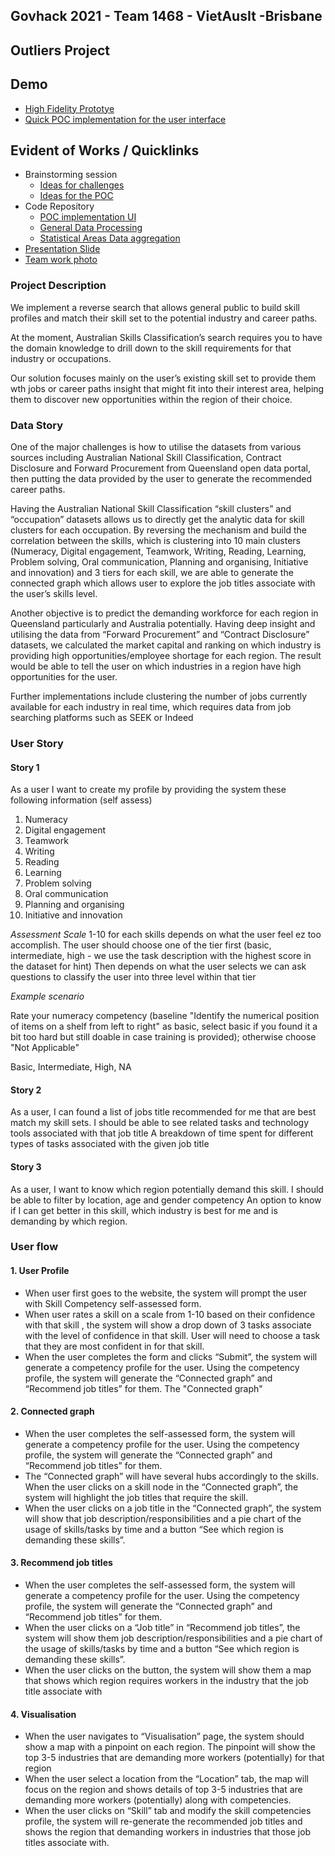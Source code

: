 
## Govhack 2021 - Team 1468 - VietAusIt -Brisbane
## Outliers Project

## Demo
* [High Fidelity Prototye](https://www.figma.com/file/QXa9VS0JQmNDGXRDEcsvhX/GovhackBrisbane?node-id=0%3A1)
* [Quick POC implementation for the user interface](https://govhack.vercel.app)

## Evident of Works / Quicklinks
* Brainstorming session
  - [Ideas for challenges](https://miro.com/app/board/o9J_l3KV1eE=/)
  - [Ideas for the POC](https://miro.com/app/board/o9J_l1NG-mw=/)
* Code Repository
  - [POC implementation UI](https://github.com/dohaicuong/govhack)
  - [General Data Processing](https://github.com/rodonguyen/vait-govhack-data)
  - [Statistical Areas Data aggregation](https://github.com/punkupoz/data-wrangle-govhack)
* [Presentation Slide](https://www.canva.com/design/DAEnyXTI_kE/QjL0jfFrYKbGLv72zYas_w/view?utm_content=DAEnyXTI_kE&utm_campaign=designshare&utm_medium=link&utm_source=sharebutton)
* [Team work photo](https://drive.google.com/drive/folders/1arkY6Qp8fznHLuC_mPsPX0mTOmr2r4Se?usp=sharing)

### Project Description
We implement a reverse search that allows general public to build skill profiles and match their skill set to the potential industry and career paths.

At the moment, Australian Skills Classification’s search requires you to have the domain knowledge to drill down to the skill requirements for that industry or occupations.

Our solution focuses mainly on the user’s existing skill set to provide them wth jobs or career paths insight that might fit into their interest area, helping them to discover new opportunities within the region of their choice.

### Data Story
One of the major challenges is how to utilise the datasets from various sources including Australian National Skill Classification, Contract Disclosure and Forward Procurement from Queensland open data portal, then putting the data provided by the user to generate the recommended career paths.

Having the Australian National Skill Classification “skill clusters” and “occupation” datasets allows us to directly get the analytic data for skill clusters for each occupation. By reversing the mechanism and build the correlation between the skills, which is clustering into 10 main clusters (Numeracy, Digital engagement, Teamwork, Writing, Reading, Learning, Problem solving, Oral communication, Planning and organising, Initiative and innovation) and 3 tiers for each skill, we are able to generate the connected graph which allows user to explore the job titles associate with the user’s skills level.

Another objective is to predict the demanding workforce for each region in Queensland particularly and Australia potentially. Having deep insight and utilising the data from “Forward Procurement” and “Contract Disclosure” datasets, we calculated the market capital and ranking on which industry is providing high opportunities/employee shortage for each region. The result would be able to tell the user on which industries in a region have high opportunities for the user.

Further implementations include clustering the number of jobs currently available for each industry in real time, which requires data from job searching platforms such as SEEK or Indeed

### User Story
#### Story 1
As a user I want to create my profile by providing the system these following information (self assess)

1. Numeracy
2. Digital engagement
3. Teamwork
4. Writing
5. Reading
6. Learning
7. Problem solving
8. Oral communication
9. Planning and organising
10. Initiative and innovation

*Assessment Scale*
1-10 for each skills depends on what the user feel ez too accomplish.
The user should choose one of the tier first (basic, intermediate, high - we use the task description with the highest score in the dataset for hint)
Then depends on what the user selects we can ask questions to classify the user into three level within that tier

*Example scenario*

Rate your numeracy competency (baseline "Identify the numerical position of items on a shelf from left to right" as basic, select basic if you found it a bit too hard but still doable in case training is provided); otherwise choose "Not Applicable"

Basic, Intermediate, High, NA

#### Story 2
As a user, I can found a list of jobs title recommended for me that are best match my skill sets.
I should be able to see related tasks and technology tools associated with that job title
A breakdown of time spent for different types of tasks associated with the given job title

#### Story 3
As a user, I want to know which region potentially demand this skill.
I should be able to filter by location, age and gender competency
An option to know if I can get better in this skill, which industry is best for me and is demanding by which region.

### User flow
#### 1. User Profile
* When user first goes to the website, the system will prompt the user with Skill Competency self-assessed form.
* When user rates a skill on a scale from 1-10 based on their confidence with that skill , the system will show a drop down of 3 tasks associate with the level of confidence in that skill. User will need to choose a task that they are most confident in for that skill.
* When the user completes the form and clicks “Submit”, the system will generate a competency profile for the user. Using the competency profile, the system will generate the “Connected graph” and “Recommend job titles” for them. The "Connected graph"

#### 2. Connected graph
* When the user completes the self-assessed form, the system will generate a competency profile for the user. Using the competency profile, the system will generate the “Connected graph” and “Recommend job titles” for them.
* The “Connected graph” will have several hubs accordingly to the skills. When the user clicks on a skill node in the “Connected graph”, the system will highlight the job titles that require the skill.
* When the user clicks on a job title in the “Connected graph”, the system will show that job description/responsibilities and a pie chart of the usage of skills/tasks by time and a button “See which region is demanding these skills”.

#### 3. Recommend job titles
* When the user completes the self-assessed form, the system will generate a competency profile for the user. Using the competency profile, the system will generate the “Connected graph” and “Recommend job titles” for them.
* When the user clicks on a “Job title” in “Recommend job titles”, the system will show them job description/responsibilities and a pie chart of the usage of skills/tasks by time and a button “See which region is demanding these skills”.
* When the user clicks on the button, the system will show them a map that shows which region requires workers in the industry that the job title associate with

#### 4. Visualisation
* When the user navigates to “Visualisation” page, the system should show a map with a pinpoint on each region. The pinpoint will show the top 3-5 industries that are demanding more workers (potentially) for that region
* When the user select a location from the “Location” tab, the map will focus on the region and shows details of top 3-5 industries that are demanding more workers (potentially) along with competencies.
* When the user clicks on “Skill” tab and modify the skill competencies profile, the system will re-generate the recommended job titles and shows the region that demanding workers in industries that those job titles associate with.


